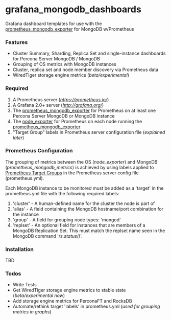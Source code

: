 # grafana_mongodb_dashboards

Grafana dashboard templates for use with the [prometheus_mongodb_exporter](https://github.com/Percona-Lab/prometheus_mongodb_exporter) for MongoDB w/Prometheus

### Features
  - Cluster Summary, Sharding, Replica Set and single-instance dashboards for Percona Server MongoDB / MongoDB
  - Grouping of OS metrics with MongoDB instances
  - Cluster, replica set and node member discovery via Prometheus data
  - WiredTiger storage engine metrics (*beta/experimental*)

### Required

1. A Prometheus server (*https://prometheus.io/*)
1. A Grafana 2.0+ server (*http://grafana.org/*)
1. The [prometheus_mongodb_exporter](https://github.com/Percona-Lab/prometheus_mongodb_exporter) for Prometheus on at least one Percona Server MongoDB or MongoDB instance
1. The [node_exporter](https://github.com/prometheus/node_exporter) for Prometheus on each node running the [prometheus_mongodb_exporter](https://github.com/Percona-Lab/prometheus_mongodb_exporter)
1. "Target Group" labels in Prometheus server configuration file (*explained later*)

### Prometheus Configuration

The grouping of metrics between the OS (*node_exporter*) and MongoDB (*prometheus_mongodb_metrics*) is achieved by using labels applied to [Prometheus Target Groups](https://prometheus.io/docs/operating/configuration/#<target_group>) in the Prometheus server config file (prometheus.yml).

Each MongoDB instance to be monitored must be added as a 'target' in the prometheus.yml file with the following required labels:
1. 'cluster' - A human-defined name for the cluster the node is part of
1. 'alias' - A field containing the MongoDB hostname/port combination for the instance
1. 'group' - A field for grouping node types: 'mongod' 
1. 'replset' - An optional field for instances that are members of a MongoDB Replication Set. This must match the replset name seen in the MongoDB command '*rs.status()*'.

### Installation

 TBD

### Todos
 - Write Tests
 - Get WiredTiger storage engine metrics to stable state (*beta/experimental now*) 
 - Add storage engine metrics for PerconaFT and RocksDB
 - Automate/rethink target 'labels' in prometheus.yml (*used for grouping metrics in graphs*)
